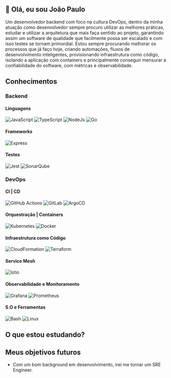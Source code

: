 ## 👋 Olá, eu sou João Paulo

Um desenvolvedor backend com foco na cultura DevOps, dentro da minha atuação como desenvolvedor sempre procuro utilizar as melhores práticas, estudar e utilizar a arquitetura que mais faça sentido ao projeto, garantindo assim um software de qualidade que facilmente possa ser escalado e com isso testes se tornam primordial. Estou sempre procurando melhorar os processos que já faço hoje, criando automações, fluxos de desenvolvimento inteligentes, provisionando infraestrutura como código, isolando a aplicação com containers e principalmente conseguir mensurar a confiabilidade do software, com métricas e observabilidade.

## Conhecimentos

### Backend 

#### Linguagens
<p>
  <img src="https://img.shields.io/badge/-JavaScript-000?&logo=javascript&style=for-the-badge" alt="JavaScript"/>
  <img src="https://img.shields.io/badge/-TypeScript-000?&logo=typescript&style=for-the-badge" alt="TypeScript"/>
  <img src="https://img.shields.io/badge/-NodeJs-000?&logo=node.js&style=for-the-badge" alt="NodeJs"/>
  <img src="https://img.shields.io/badge/-Go-000?&logo=go&style=for-the-badge" alt="Go"/>
</p>

#### Frameworks
<p>
  <img src="https://img.shields.io/badge/-Express-000?&logo=express&style=for-the-badge" alt="Express"/>
</p>

#### Testes
<p>
  <img src="https://img.shields.io/badge/-Jest-000?&logo=jest&style=for-the-badge" alt="Jest"/>
  <img src="https://img.shields.io/badge/-SonarQube-000?&logo=sonarqube&style=for-the-badge" alt="SonarQube"/>
</p>

### DevOps

#### CI | CD
<p>
  <img src="https://img.shields.io/badge/-GitHub%20Actions-000?&logo=githubactions&style=for-the-badge" alt="GitHub Actions"/>
  <img src="https://img.shields.io/badge/-GitLab-000?&logo=gitlab&style=for-the-badge" alt="GitLab"/>
  <img src="https://img.shields.io/badge/-ArgoCD-000?&logo=argo&style=for-the-badge" alt="ArgoCD"/>
</p>

#### Orquestração | Containers
<p>
  <img src="https://img.shields.io/badge/-Kubernetes-000?&logo=kubernetes&style=for-the-badge" alt="Kubernetes"/>
  <img src="https://img.shields.io/badge/-Docker-000?&logo=docker&style=for-the-badge" alt="Docker"/>
</p>

#### Infraestrutura como Código
<p>
  <img src="https://img.shields.io/badge/-CloudFormation-000?&logo=amazonaws&style=for-the-badge" alt="CloudFormation"/>
  <img src="https://img.shields.io/badge/-Terraform-000?&logo=terraform&style=for-the-badge" alt="Terraform"/>
</p>

#### Service Mesh
<p>
  <img src="https://img.shields.io/badge/-Istio-000?&logo=istio&style=for-the-badge" alt="Istio"/>
</p>

#### Observabilidade e Monitoramento
<p>
  <img src="https://img.shields.io/badge/-Grafana-000?&logo=grafana&style=for-the-badge" alt="Grafana"/>
  <img src="https://img.shields.io/badge/-Prometheus-000?&logo=prometheus&style=for-the-badge" alt="Prometheus"/>
</p>

#### S.O e Ferramentas
<p>
  <img src="https://img.shields.io/badge/-Bash-000?&logo=gnu-bash&style=for-the-badge" alt="Bash"/>
  <img src="https://img.shields.io/badge/-Linux-000?&logo=linux&style=for-the-badge" alt="Linux"/>
</p>


## O que estou estudando? 


## Meus objetivos futuros
- Com um bom background em desenvolvimento, irei me tornar um SRE Engineer.

